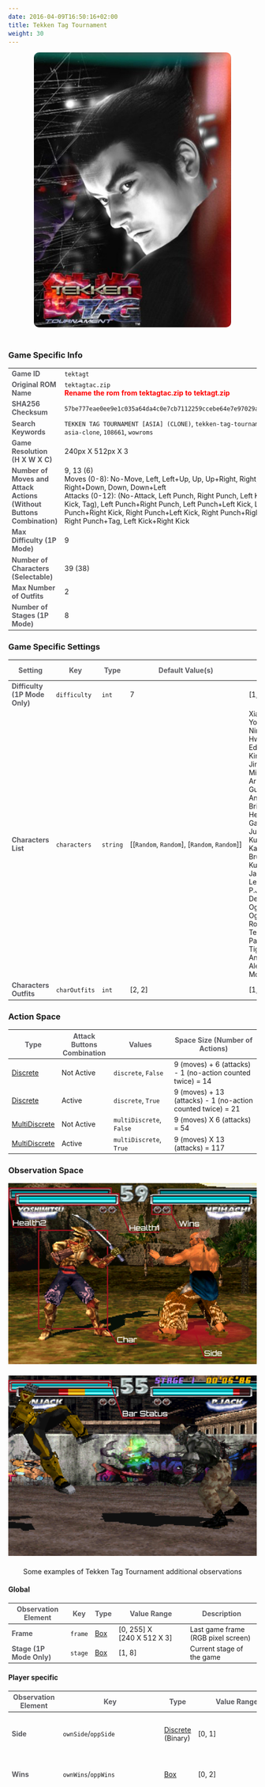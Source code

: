 ```yaml
---
date: 2016-04-09T16:50:16+02:00
title: Tekken Tag Tournament
weight: 30
---
```


<figure style="margin-bottom:0px; margin-top:0px; margin-right:auto; margin-left:auto; width: 400px;">
  <img src="/images/envs/tektagt.jpg" style="margin-bottom:20px; border-radius: 10px;"/>
</figure>

### Game Specific Info

|       |  |
|-------------|-------------|
| <strong><span style="color:#5B5B60;">Game ID</span></strong>   | `tektagt`       |
| <strong><span style="color:#5B5B60;">Original ROM Name</span></strong>   | `tektagtac.zip`<br><strong><span style="color:#FF0000;">Rename the rom from tektagtac.zip to tektagt.zip</span></strong>       |
| <strong><span style="color:#5B5B60;">SHA256 Checksum</span></strong>  | `57be777eae0ee9e1c035a64da4c0e7cb7112259ccebe64e7e97029ac7f01b168`        |
| <strong><span style="color:#5B5B60;">Search Keywords</span></strong>   | `TEKKEN TAG TOURNAMENT [ASIA] (CLONE)`, `tekken-tag-tournament-asia-clone`, `108661`, `wowroms`      |
| <strong><span style="color:#5B5B60;">Game Resolution<br>(H X W X C)</span></strong>  | 240px&#160;X&#160;512px&#160;X&#160;3   |
| <strong><span style="color:#5B5B60;">Number of Moves and Attack Actions<br>(Without Buttons Combination)</span></strong>  | 9, 13 (6)<br>Moves (0-8): No-Move, Left, Left+Up, Up, Up+Right, Right, Right+Down, Down, Down+Left<br>Attacks (0-12): (No-Attack, Left Punch, Right Punch, Left Kick, Right Kick, Tag), Left Punch+Right Punch, Left Punch+Left Kick, Left Punch+Right Kick, Right Punch+Left Kick, Right Punch+Right Kick, Right Punch+Tag, Left Kick+Right Kick   |
| <strong><span style="color:#5B5B60;">Max Difficulty (1P Mode)</span></strong>  | 9   |
| <strong><span style="color:#5B5B60;">Number of Characters (Selectable)</span></strong>  | 39 (38)   |
| <strong><span style="color:#5B5B60;">Max Number of Outfits</span></strong>  | 2  |
| <strong><span style="color:#5B5B60;">Number of Stages (1P Mode)</span></strong>  | 8   |

### Game Specific Settings

| <strong><span style="color:#5B5B60;">Setting</span></strong> | <strong><span style="color:#5B5B60;">Key</span></strong> | <strong><span style="color:#5B5B60;">Type</span></strong> | <strong><span style="color:#5B5B60;">Default Value(s)</span></strong>| <strong><span style="color:#5B5B60;">Value Range</span></strong>|
|-------------|-------------| ------|------| ----|
| <strong><span style="color:#5B5B60;">Difficulty (1P Mode Only)</span></strong>   | `difficulty`       | `int`| 7 |[1, 9]|
| <strong><span style="color:#5B5B60;">Characters List</span></strong>   | `characters`| `string`       | [[`Random`,&#160;`Random`],&#160;[`Random`,&#160;`Random`]] | Xiaoyu, Yoshimitsu, Nina, Law, Hwoarang, Eddy, Paul, King, Lei, Jin, Baek, Michelle, Armorking, Gunjack, Anna, Brian, Heihachi, Ganryu, Julia, Jun, Kunimitsu, Kazuya, Bruce, Kuma, Jack-Z, Lee, Wang, P.Jack, Devil, True Ogre, Ogre, Roger, Tetsujin, Panda, Tiger, Angel, Alex, Mokujin |
| <strong><span style="color:#5B5B60;">Characters Outfits</span></strong>   | `charOutfits`| `int`      | [2, 2] | [1, 2] |

### Action Space

| <strong><span style="color:#5B5B60;">Type</span></strong> | <strong><span style="color:#5B5B60;">Attack Buttons<br>Combination</span></strong> | <strong><span style="color:#5B5B60;">Values</span></strong>| <strong><span style="color:#5B5B60;">Space Size (Number of Actions)</span></strong> |
|-------------|-------------| ------|-------| 
| <a href="https://github.com/openai/gym/tree/master/gym/spaces/discrete.py" target="blank_">Discrete</a> | Not Active  | `discrete`, `False` | 9 (moves) + 6 (attacks) - 1 (no-action counted twice) = 14 |
| <a href="https://github.com/openai/gym/tree/master/gym/spaces/discrete.py" target="blank_">Discrete</a> | Active  | `discrete`, `True` | 9 (moves) + 13 (attacks) - 1 (no-action counted twice) = 21 |
| <a href="https://github.com/openai/gym/tree/master/gym/spaces/multi_discrete.py" target="blank_">MultiDiscrete</a> | Not Active  | `multiDiscrete`, `False` | 9 (moves) X 6 (attacks) = 54 |
| <a href="https://github.com/openai/gym/tree/master/gym/spaces/multi_discrete.py" target="blank_">MultiDiscrete</a> | Active  | `multiDiscrete`, `True` | 9 (moves) X 13 (attacks) = 117 |

### Observation Space

<figure style="margin-bottom:0px; margin-top:0px; margin-right:auto; margin-left:auto;">
  <img src="/images/envs/tektagtData.png" style="margin-bottom:20px;">
</figure>

<figure style="margin-bottom:0px; margin-top:0px; margin-right:auto; margin-left:auto;">
  <img src="/images/envs/tektagtData2.png" style="margin-bottom:20px;">
  <figcaption align="middle">Some examples of Tekken Tag Tournament additional observations</figcaption>
</figure>

#### Global

| <strong><span style="color:#5B5B60;">Observation Element</span></strong> | <strong><span style="color:#5B5B60;">Key</span></strong> | <strong><span style="color:#5B5B60;">Type</span></strong> | <strong><span style="color:#5B5B60;">Value Range</span></strong>| <strong><span style="color:#5B5B60;">Description</span></strong> |
|-------------|-------------| ------|-------| --------------|
| <strong><span style="color:#5B5B60;">Frame</span></strong>   | `frame`       | <a href="https://github.com/openai/gym/tree/master/gym/spaces/box.py" target="blank_">Box</a> |[0,&#160;255] X [240&#160;X&#160;512&#160;X&#160;3] | Last game frame  (RGB pixel screen)|
| <strong><span style="color:#5B5B60;">Stage (1P Mode Only)</span></strong>   | `stage` | <a href="https://github.com/openai/gym/tree/master/gym/spaces/box.py" target="blank_">Box</a>   |  [1, 8]| Current stage of the game |

#### Player specific

| <strong><span style="color:#5B5B60;">Observation Element</span></strong> | <strong><span style="color:#5B5B60;">Key</span></strong> | <strong><span style="color:#5B5B60;">Type</span></strong> | <strong><span style="color:#5B5B60;">Value Range</span></strong>| <strong><span style="color:#5B5B60;">Description</span></strong> |
|-------------|-------------| ------|-------| --------------|
| <strong><span style="color:#5B5B60;">Side</span></strong>   | `ownSide`/`oppSide`       | <a href="https://github.com/openai/gym/tree/master/gym/spaces/discrete.py" target="blank_">Discrete</a> (Binary) | [0,&#160;1] | Side of the stage where the player is<br>0: Left, 1: Right |
| <strong><span style="color:#5B5B60;">Wins</span></strong>   | `ownWins`/`oppWins` | <a href="https://github.com/openai/gym/tree/master/gym/spaces/box.py" target="blank_">Box</a>   |  [0,&#160;2]| Number of rounds won by the player |
| <strong><span style="color:#5B5B60;">Selected Character&#160;#1</span></strong>   | `ownChar1`/`oppChar1`       | <a href="https://github.com/openai/gym/tree/master/gym/spaces/discrete.py" target="blank_">Discrete</a> | [0,&#160;38] | Index of first selected character<br>0: Xiaoyu, 1: Yoshimitsu, 2: Nina, 3: Law, 4: Hwoarang, 5: Eddy, 6: Paul, 7: King, 8: Lei, 9: Jin, 10: Baek, 11: Michelle, 12: Armorking, 13: Gunjack, 14: Anna, 15: Brian, 16: Heihachi, 17: Ganryu, 18: Julia, 19: Jun, 20: Kunimitsu, 21: Kazuya, 22: Bruce, 23: Kuma, 24: Jack-Z, 25: Lee, 26: Wang, 27: P.Jack, 28: Devil, 29: True Ogre, 30: Ogre, 31: Roger, 32: Tetsujin, 33: Panda, 34: Tiger, 35: Angel, 36: Alex, 37: Mokujin, 38: Unknown|
| <strong><span style="color:#5B5B60;">Selected Character&#160;#2</span></strong>   | `ownChar2`/`oppChar2`       | <a href="https://github.com/openai/gym/tree/master/gym/spaces/discrete.py" target="blank_">Discrete</a> | [0,&#160;38] | Index of second selected character<br>0: Xiaoyu, 1: Yoshimitsu, 2: Nina, 3: Law, 4: Hwoarang, 5: Eddy, 6: Paul, 7: King, 8: Lei, 9: Jin, 10: Baek, 11: Michelle, 12: Armorking, 13: Gunjack, 14: Anna, 15: Brian, 16: Heihachi, 17: Ganryu, 18: Julia, 19: Jun, 20: Kunimitsu, 21: Kazuya, 22: Bruce, 23: Kuma, 24: Jack-Z, 25: Lee, 26: Wang, 27: P.Jack, 28: Devil, 29: True Ogre, 30: Ogre, 31: Roger, 32: Tetsujin, 33: Panda, 34: Tiger, 35: Angel, 36: Alex, 37: Mokujin, 38: Unknown|
| <strong><span style="color:#5B5B60;">Character in Use</span></strong>   | `ownChar`/`oppChar`       | <a href="https://github.com/openai/gym/tree/master/gym/spaces/discrete.py" target="blank_">Discrete</a> | [0,&#160;38] | Index of character in use<br>0: Xiaoyu, 1: Yoshimitsu, 2: Nina, 3: Law, 4: Hwoarang, 5: Eddy, 6: Paul, 7: King, 8: Lei, 9: Jin, 10: Baek, 11: Michelle, 12: Armorking, 13: Gunjack, 14: Anna, 15: Brian, 16: Heihachi, 17: Ganryu, 18: Julia, 19: Jun, 20: Kunimitsu, 21: Kazuya, 22: Bruce, 23: Kuma, 24: Jack-Z, 25: Lee, 26: Wang, 27: P.Jack, 28: Devil, 29: True Ogre, 30: Ogre, 31: Roger, 32: Tetsujin, 33: Panda, 34: Tiger, 35: Angel, 36: Alex, 37: Mokujin, 38: Unknown|
| <strong><span style="color:#5B5B60;">Health Character #1</span></strong>   | `ownHealth1`/`oppHealth1` | <a href="https://github.com/openai/gym/tree/master/gym/spaces/box.py" target="blank_">Box</a>   |  [0,&#160;638976]&#160;(1P&#160;Game) / [0,&#160;688128]&#160;(2P&#160;Game) | Health bar value for first character in use|
| <strong><span style="color:#5B5B60;">Health Character #2</span></strong>   | `ownHealth2`/`oppHealth2` | <a href="https://github.com/openai/gym/tree/master/gym/spaces/box.py" target="blank_">Box</a>   |  [0,&#160;638976]&#160;(1P&#160;Game) / [0,&#160;688128]&#160;(2P&#160;Game) | Health bar value for second character in use|
| <strong><span style="color:#5B5B60;">Actions-Move</span></strong>   | `actions`+`move`       | <a href="https://github.com/openai/gym/tree/master/gym/spaces/discrete.py" target="blank_">Discrete</a> | [0,&#160;8] | Index of last move action performed (no-move, left, left+up, up, etc.)|
| <strong><span style="color:#5B5B60;">Actions-Attack</span></strong>   | `actions`+`attack`       | <a href="https://github.com/openai/gym/tree/master/gym/spaces/discrete.py" target="blank_">Discrete</a> | [0,&#160;12] or [0,&#160;5]| Index of last attack action performed (no-attack, left punch, right punch, etc.) with, respectively, attack buttons combination active or not|
| <strong><span style="color:#5B5B60;">Active Character</span></strong>   | `ownActiveChar`/`oppActiveChar`       | <a href="https://github.com/openai/gym/tree/master/gym/spaces/discrete.py" target="blank_">Discrete</a> (Binary) | [0,&#160;1] | Index of the active character<br>0: first, 1: second |
| <strong><span style="color:#5B5B60;">Background Character Bar Status</span></strong>   | `ownBarStatus`/`oppBarStatus`       | <a href="https://github.com/openai/gym/tree/master/gym/spaces/discrete.py" target="blank_">Discrete</a> | [0,&#160;4]| Status of the background character health bar<br>0: reserve health bar almost filled, 1: small amount of health lost, recharing in progress, 2: large amount of health lost, recharging in progress, 3: rage mode on, combo attack ready, 4: no background character (final boss)|
